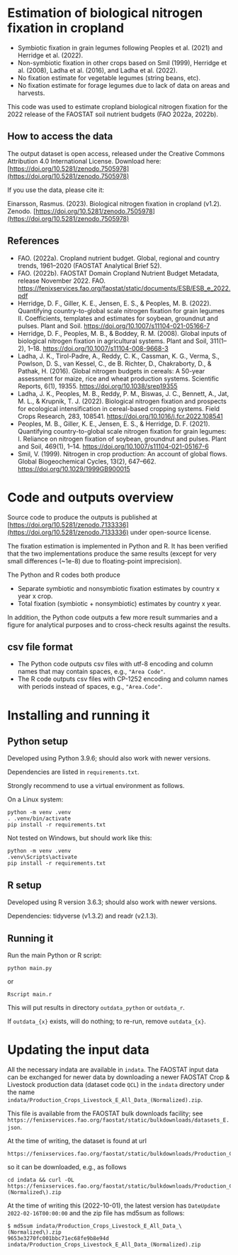 # Estimation of biological nitrogen fixation in cropland

- Symbiotic fixation in grain legumes following Peoples et al. (2021) and Herridge et al. (2022).
- Non-symbiotic fixation in other crops based on Smil (1999), Herridge et al. (2008), Ladha et al. (2016), and Ladha et al. (2022).
- No fixation estimate for vegetable legumes (string beans, etc).
- No fixation estimate for forage legumes due to lack of data on areas and harvests.

This code was used to estimate cropland biological nitrogen fixation for the 2022 release of the FAOSTAT soil nutrient budgets (FAO 2022a, 2022b).

## How to access the data

The output dataset is open access, released under the Creative Commons Attribution 4.0 International License. Download here: [https://doi.org/10.5281/zenodo.7505978](https://doi.org/10.5281/zenodo.7505978)

If you use the data, please cite it:

Einarsson, Rasmus. (2023). Biological nitrogen fixation in cropland (v1.2). Zenodo. [https://doi.org/10.5281/zenodo.7505978](https://doi.org/10.5281/zenodo.7505978)

## References

- FAO. (2022a). Cropland nutrient budget. Global, regional and country trends, 1961–2020 (FAOSTAT Analytical Brief 52).
- FAO. (2022b). FAOSTAT Domain Cropland Nutrient Budget Metadata, release November 2022. FAO. https://fenixservices.fao.org/faostat/static/documents/ESB/ESB_e_2022.pdf
- Herridge, D. F., Giller, K. E., Jensen, E. S., & Peoples, M. B. (2022). Quantifying country-to-global scale nitrogen fixation for grain legumes II. Coefficients, templates and estimates for soybean, groundnut and pulses. Plant and Soil. https://doi.org/10.1007/s11104-021-05166-7
- Herridge, D. F., Peoples, M. B., & Boddey, R. M. (2008). Global inputs of biological nitrogen fixation in agricultural systems. Plant and Soil, 311(1–2), 1–18. https://doi.org/10.1007/s11104-008-9668-3
- Ladha, J. K., Tirol-Padre, A., Reddy, C. K., Cassman, K. G., Verma, S., Powlson, D. S., van Kessel, C., de B. Richter, D., Chakraborty, D., & Pathak, H. (2016). Global nitrogen budgets in cereals: A 50-year assessment for maize, rice and wheat production systems. Scientific Reports, 6(1), 19355. https://doi.org/10.1038/srep19355
- Ladha, J. K., Peoples, M. B., Reddy, P. M., Biswas, J. C., Bennett, A., Jat, M. L., & Krupnik, T. J. (2022). Biological nitrogen fixation and prospects for ecological intensification in cereal-based cropping systems. Field Crops Research, 283, 108541. https://doi.org/10.1016/j.fcr.2022.108541
- Peoples, M. B., Giller, K. E., Jensen, E. S., & Herridge, D. F. (2021). Quantifying country-to-global scale nitrogen fixation for grain legumes: I. Reliance on nitrogen fixation of soybean, groundnut and pulses. Plant and Soil, 469(1), 1–14. https://doi.org/10.1007/s11104-021-05167-6
- Smil, V. (1999). Nitrogen in crop production: An account of global flows. Global Biogeochemical Cycles, 13(2), 647–662. https://doi.org/10.1029/1999GB900015


# Code and outputs overview

Source code to produce the outputs is published at [https://doi.org/10.5281/zenodo.7133336](https://doi.org/10.5281/zenodo.7133336) under open-source license.

The fixation estimation is implemented in Python and R. It has been verified that the two implementations produce the same results (except for very small differences (~1e-8) due to floating-point imprecision).

The Python and R codes both produce
- Separate symbiotic and nonsymbiotic fixation estimates by country x year x crop.
- Total fixation (symbiotic + nonsymbiotic) estimates by country x year.

In addition, the Python code outputs a few more result summaries and a figure for analytical purposes and to cross-check results against the results.

## csv file format

- The Python code outputs csv files with utf-8 encoding and column names that may contain spaces, e.g., `"Area Code"`.
- The R code outputs csv files with CP-1252 encoding and column names with periods instead of spaces, e.g., `"Area.Code"`.


# Installing and running it

## Python setup

Developed using Python 3.9.6; should also work with newer versions.

Dependencies are listed in `requirements.txt`.

Strongly recommend to use a virtual environment as follows.

On a Linux system:

```
python -m venv .venv
. .venv/bin/activate
pip install -r requirements.txt
```

Not tested on Windows, but should work like this:

```
python -m venv .venv
.venv\Scripts\activate
pip install -r requirements.txt
```

## R setup

Developed using R version 3.6.3; should also work with newer versions.

Dependencies: tidyverse (v1.3.2) and readr (v2.1.3).

## Running it

Run the main Python or R script:

```
python main.py
```

or

```
Rscript main.r
```

This will put results in directory `outdata_python` or `outdata_r`.

If `outdata_{x}` exists, will do nothing; to re-run, remove `outdata_{x}`.


# Updating the input data

All the necessary indata are available in `indata`. The FAOSTAT input data can be exchanged for newer data by downloading a newer FAOSTAT Crop & Livestock production data (dataset code `QCL`) in the `indata` directory under the name `indata/Production_Crops_Livestock_E_All_Data_(Normalized).zip`.

This file is available from the FAOSTAT bulk downloads facility; see `https://fenixservices.fao.org/faostat/static/bulkdownloads/datasets_E.json`.

At the time of writing, the dataset is found at url
```
https://fenixservices.fao.org/faostat/static/bulkdownloads/Production_Crops_Livestock_E_All_Data_(Normalized).zip
```
so it can be downloaded, e.g., as follows
```
cd indata && curl -OL https://fenixservices.fao.org/faostat/static/bulkdownloads/Production_Crops_Livestock_E_All_Data_\(Normalized\).zip
```

At the time of writing this (2022-10-01), the latest version has `DateUpdate 2022-02-16T00:00:00` and the zip file has md5sum as follows:

```
$ md5sum indata/Production_Crops_Livestock_E_All_Data_\(Normalized\).zip
9653e3270fc001bbc71ec68fe9b8e94d  indata/Production_Crops_Livestock_E_All_Data_(Normalized).zip
```
